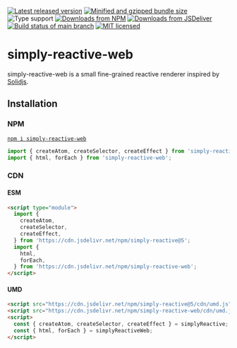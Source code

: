 [![Latest released version](https://img.shields.io/npm/v/simply-reactive-web)](https://www.npmjs.com/package/simply-reactive-web)
[![Minified and gzipped bundle size](https://img.shields.io/bundlephobia/minzip/simply-reactive-web)](https://bundlephobia.com/package/simply-reactive-web)
![Type support](https://img.shields.io/npm/types/simply-reactive-web)
[![Downloads from NPM](https://img.shields.io/npm/dm/simply-reactive-web?label=downloads%20npm)](https://www.npmjs.com/package/simply-reactive-web)
[![Downloads from JSDeliver](https://img.shields.io/jsdelivr/npm/hm/simply-reactive-web?label=downloads%20jsDelivr)](https://www.jsdelivr.com/package/npm/simply-reactive-web)
[![Build status of main branch](https://img.shields.io/circleci/build/github/Olian04/simply-reactive-web/main?label=test%20%26%20build)](https://app.circleci.com/pipelines/github/Olian04/simply-reactive-web)
[![MIT licensed](https://img.shields.io/npm/l/simply-reactive-web)](./LICENSE)

# simply-reactive-web

simply-reactive-web is a small fine-grained reactive renderer inspired by [Solidjs](https://github.com/solidjs/solid).

## Installation

### NPM

[`npm i simply-reactive-web`](https://www.npmjs.com/package/simply-reactive-web)

```ts
import { createAtom, createSelector, createEffect } from 'simply-reactive';
import { html, forEach } from 'simply-reactive-web';
```

### CDN

#### ESM

```html
<script type="module">
  import {
    createAtom,
    createSelector,
    createEffect,
  } from 'https://cdn.jsdelivr.net/npm/simply-reactive@5';
  import {
    html,
    forEach,
  } from 'https://cdn.jsdelivr.net/npm/simply-reactive-web';
</script>
```

#### UMD

```html
<script src="https://cdn.jsdelivr.net/npm/simply-reactive@5/cdn/umd.js"></script>
<script src="https://cdn.jsdelivr.net/npm/simply-reactive-web/cdn/umd.js"></script>
<script>
  const { createAtom, createSelector, createEffect } = simplyReactive;
  const { html, forEach } = simplyReactiveWeb;
</script>
```
